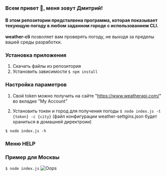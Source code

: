 ### Всем привет 👋, меня зовут Дмитрий!

#### В этом репозитории предсталвена программа, которая показывает текующую погоду в любом заданном городе с использованием CLI.

**weather-cli** позволяет вам проверять погоду, не выходя за пределы вашей среды разработки.

### Установка приложения

1. Скачать файлы из репозитория
2. Установить зависимости `$ npm install`

### Настройка параметров

1. Свой token можно получить на сайте "https://www.weatherapi.com/" во вкладке "My Account"

2. Установить токен и город для получения погоды `$ node index.js -t {token} -c {city}` (файл конфигурации weather-settgins.json будет храниться в домашней директроии)

`$ node index.js -h`

### Меню HELP

### Пример для Москвы

`$ node index.js`
![Oops](https://i.ibb.co/NyqvGYK/Screenshot-1.png)
